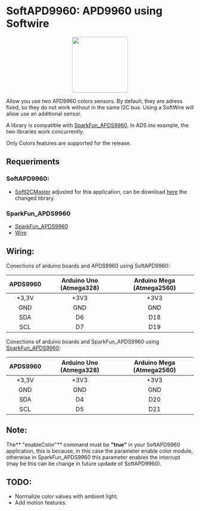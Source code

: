 
# SoftAPD9960: APD9960 using Softwire

<p align="center">
  <img width="150" height="150" src="https://cdn.sparkfun.com//assets/parts/9/6/0/3/12787-01.jpg">
</p>

Allow you use two APD9960 colors sensors. By default, they are adress fixed, so they do not work without in the same I2C bus. Using a SoftWire will allow use an additional sensor.

A library is compatible with [SparkFun_APDS9960](https://github.com/sparkfun/SparkFun_APDS-9960_Sensor_Arduino_Library "SparkFun_APDS9960"). In ADS.ino example, the two libraries work concurrently.

Only Colors features are supported for the release.

## Requeriments
### SoftAPD9960:

* [SoftI2CMaster](https://github.com/felias-fogg/SoftI2CMaster "SoftI2CMaster") adjusted for this application, can be download [here](https://github.com/MaiconSoft/Arduino/tree/master/Color%20Sensor/Requeiments/SoftI2CMaster) the changed library.

### SparkFun_APDS9960
* [SparkFun_APDS9960](https://github.com/sparkfun/SparkFun_APDS-9960_Sensor_Arduino_Library "SparkFun_APDS9960")
* [Wire](https://www.arduino.cc/en/reference/wire "Wire")

## Wiring:
Conections of arduino boards and APDS9960 using SoftAPD9960:

|APDS9960  |  Arduino Uno (Atmega328) | Arduino Mega (Atmega2560) |
| :------------: | :------------: | :------------: |
|  +3,3V | +3V3  |+3V3  |
| GND   |  GND | GND |
| SDA |D6|D18|
| SCL |D7|D19|

Conections of arduino boards and SparkFun_APDS9960 using [SparkFun_APDS9960](https://github.com/sparkfun/SparkFun_APDS-9960_Sensor_Arduino_Library "SparkFun_APDS9960"):

|APDS9960  |  Arduino Uno (Atmega328) | Arduino Mega (Atmega2560) |
| :------------: | :------------: | :------------: |
|  +3,3V | +3V3  |+3V3  |
| GND   |  GND | GND |
| SDA |D4|D20|
| SCL |D5|D21|


## Note:

The** "enableColor"** command must be **"true"** in your SoftAPD9960 application, this is because, in this case the parameter enable color module, otherwise in SparkFun_APDS9960 this parameter enables the interrupt (may be this can be change in future updade of SoftAPD9960).

## TODO:
* Normalize color values with ambient light;
* Add motion features.
